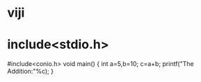 # viji
# include<stdio.h>
#include<conio.h>
void main()
{
int a=5,b=10;
c=a+b;
printf("The Addition:"%c);
}
